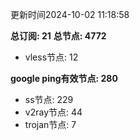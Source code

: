 更新时间2024-10-02 11:18:58

**总订阅: 21**
**总节点: 4772**
- vless节点: 12

**google ping有效节点: 280**
- ss节点: 229
- v2ray节点: 44
- trojan节点: 7
